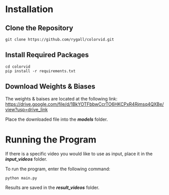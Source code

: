 # Installation
## Clone the Repository

    git clone https://github.com/rygall/colorvid.git

## Install Required Packages

    cd colorvid
    pip install -r requirements.txt

## Download Weights & Biases
The weights & baises are located at the following link:
    https://drive.google.com/file/d/1BkYOTFbbwCcrTO6HKCPxR4Rjmsq4QXBe/view?usp=drive_link

Place the downloaded file into the _**models**_ folder.


# Running the Program
If there is a specific video you would like to use as input, place it in the  _**input_videos**_ folder.

To run the program, enter the following command:

    python main.py 


Results are saved in the _**result_videos**_ folder.
